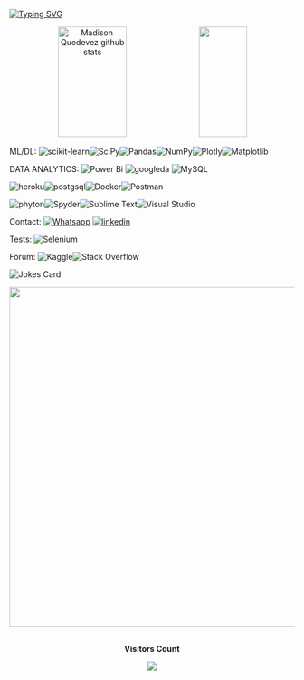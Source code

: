 
[![Typing SVG](https://readme-typing-svg.herokuapp.com/?color=00bfbf&size=35&center=true&vCenter=true&width=1000&lines=Hello,+my+name+is+Madison+Quedevez.;I'm+39+years+old.;I'm+from+Brasil.;I+study+Data+Science+at+FLAI;Be+Welcome!;Oi,+meu+nome+é+Madison+Quedevez.;Eu+sou+de+Castanhal+no+Estado+do+Pará.;Tenho+39+anos.;Eu+trabalho+com+Ciência+de+Dados.;E+estudo+na+FLAI+Inteligência+Artificial.;:%29)](https://git.io/typing-svg)

<div align="center">  
  <img width="49%" height="195px" src="https://github-readme-stats.vercel.app/api?username=quedevezPFD&show_icons=true&count_private=true&hide_border=true&title_color=00bfbf&icon_color=00bfbf&text_color=c9d1d9&bg_color=0d1117" alt="Madison Quedevez github stats" /> 
  <img width="41%" height="195px" src="https://github-readme-stats.vercel.app/api/top-langs/?username=quedevezPFD&layout=compact&hide_border=true&title_color=00bfbf&text_color=00bfbf&bg_color=0d1117" />
</div>

ML/DL: ![scikit-learn](https://img.shields.io/badge/scikit--learn-%23F7931E.svg?style=for-the-badge&logo=scikit-learn&logoColor=white)![SciPy](https://img.shields.io/badge/SciPy-%230C55A5.svg?style=for-the-badge&logo=scipy&logoColor=%white)![Pandas](https://img.shields.io/badge/pandas-%23150458.svg?style=for-the-badge&logo=pandas&logoColor=white)![NumPy](https://img.shields.io/badge/numpy-%23013243.svg?style=for-the-badge&logo=numpy&logoColor=white)![Plotly](https://img.shields.io/badge/Plotly-%233F4F75.svg?style=for-the-badge&logo=plotly&logoColor=white)![Matplotlib](https://img.shields.io/badge/Matplotlib-%230C55A5.svg?style=for-the-badge&logo=Matplotlib&logoColor=white)

DATA ANALYTICS: ![Power Bi](https://img.shields.io/badge/power_bi-F2C811?style=for-the-badge&logo=powerbi&logoColor=black)
![googleda](https://img.shields.io/badge/Google%20Analytics-E37400?style=for-the-badge&logo=google%20analytics&logoColor=white)
![MySQL](https://img.shields.io/badge/mysql-%2300f.svg?style=for-the-badge&logo=mysql&logoColor=white)

![heroku](https://img.shields.io/badge/Heroku-430098?style=for-the-badge&logo=heroku&logoColor=white)![postgsql](https://img.shields.io/badge/PostgreSQL-316192?style=for-the-badge&logo=postgresql&logoColor=white)![Docker](https://img.shields.io/badge/docker-%230db7ed.svg?style=for-the-badge&logo=docker&logoColor=white)![Postman](https://img.shields.io/badge/Postman-FF6C37?style=for-the-badge&logo=postman&logoColor=white)

![phyton](https://img.shields.io/badge/Python-14354C?style=for-the-badge&logo=python&logoColor=white)![Spyder](https://img.shields.io/badge/Spyder-838485?style=for-the-badge&logo=spyder%20ide&logoColor=maroon)![Sublime Text](https://img.shields.io/badge/sublime_text-%23575757.svg?style=for-the-badge&logo=sublime-text&logoColor=important)![Visual Studio](https://img.shields.io/badge/Visual%20Studio-5C2D91.svg?style=for-the-badge&logo=visual-studio&logoColor=white)

Contact:
[![Whatsapp](https://img.shields.io/badge/WhatsApp-25D366?style=for-the-badge&logo=whatsapp&logoColor=white)](https://linkwhats.app/6f5e00)
[![linkedin](https://img.shields.io/badge/LinkedIn-0077B5?style=for-the-badge&logo=linkedin&logoColor=white)](https://www.linkedin.com/in/madisonquedevezpfds/)

Tests: ![Selenium](https://img.shields.io/badge/-selenium-%43B02A?style=for-the-badge&logo=selenium&logoColor=white)

Fórum: ![Kaggle](https://img.shields.io/badge/Kaggle-035a7d?style=for-the-badge&logo=kaggle&logoColor=white)![Stack Overflow](https://img.shields.io/badge/-Stackoverflow-FE7A16?style=for-the-badge&logo=stack-overflow&logoColor=white)



![Jokes Card](https://readme-jokes.vercel.app/api)
<div align="center">
  <img src="https://i.gifer.com/origin/c5/c5056fe916b043776e98d6149847ffbd.gif" width="1200" height="600"/>
</div>

 <div align="center">
<br><p align="centre"><b>Visitors Count</b></p>  
<p align="center"><img align="center" src="https://profile-counter.glitch.me/{quedevezPFD}/count.svg" /></p> 
<br></div>

